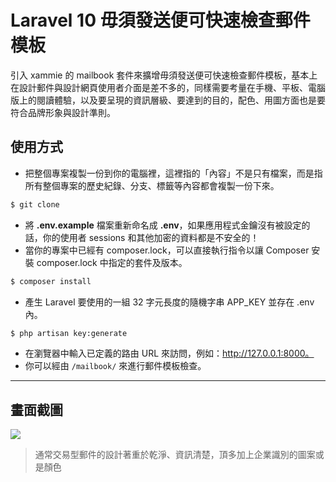 # Laravel 10 毋須發送便可快速檢查郵件模板

引入 xammie 的 mailbook 套件來擴增毋須發送便可快速檢查郵件模板，基本上在設計郵件與設計網頁使用者介面是差不多的，同樣需要考量在手機、平板、電腦版上的閱讀體驗，以及要呈現的資訊層級、要達到的目的，配色、用圖方面也是要符合品牌形象與設計準則。

## 使用方式
- 把整個專案複製一份到你的電腦裡，這裡指的「內容」不是只有檔案，而是指所有整個專案的歷史紀錄、分支、標籤等內容都會複製一份下來。
```sh
$ git clone
```
- 將 __.env.example__ 檔案重新命名成 __.env__，如果應用程式金鑰沒有被設定的話，你的使用者 sessions 和其他加密的資料都是不安全的！
- 當你的專案中已經有 composer.lock，可以直接執行指令以讓 Composer 安裝 composer.lock 中指定的套件及版本。
```sh
$ composer install
```
- 產生 Laravel 要使用的一組 32 字元長度的隨機字串 APP_KEY 並存在 .env 內。
```sh
$ php artisan key:generate
```
- 在瀏覽器中輸入已定義的路由 URL 來訪問，例如：http://127.0.0.1:8000。
- 你可以經由 `/mailbook/` 來進行郵件模板檢查。

----
## 畫面截圖
![](https://i.imgur.com/pnZ0QJX.png)
> 通常交易型郵件的設計著重於乾淨、資訊清楚，頂多加上企業識別的圖案或是顏色